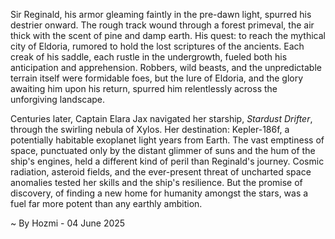 
Sir Reginald, his armor gleaming faintly in the pre-dawn light, spurred his destrier onward.  The rough track wound through a forest primeval, the air thick with the scent of pine and damp earth.  His quest: to reach the mythical city of Eldoria, rumored to hold the lost scriptures of the ancients.  Each creak of his saddle, each rustle in the undergrowth, fueled both his anticipation and apprehension.  Robbers, wild beasts, and the unpredictable terrain itself were formidable foes, but the lure of Eldoria, and the glory awaiting him upon his return, spurred him relentlessly across the unforgiving landscape.

Centuries later, Captain Elara Jax navigated her starship, *Stardust Drifter*, through the swirling nebula of Xylos.  Her destination: Kepler-186f, a potentially habitable exoplanet light years from Earth.  The vast emptiness of space, punctuated only by the distant glimmer of suns and the hum of the ship's engines, held a different kind of peril than Reginald's journey.  Cosmic radiation, asteroid fields, and the ever-present threat of uncharted space anomalies tested her skills and the ship's resilience. But the promise of discovery, of finding a new home for humanity amongst the stars, was a fuel far more potent than any earthly ambition.

~ By Hozmi - 04 June 2025
